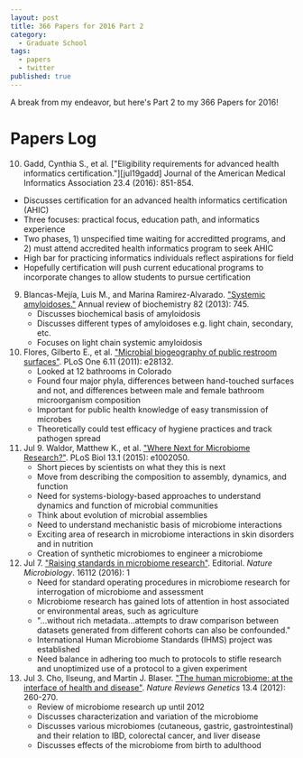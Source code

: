 ```yaml
---
layout: post
title: 366 Papers for 2016 Part 2
category:
  - Graduate School
tags:
  - papers
  - twitter
published: true
---
```


A break from my endeavor, but here's Part 2 to my 366 Papers for 2016!

<!--break-->

# Papers Log

10. Gadd, Cynthia S., et al. ["Eligibility requirements for advanced health
   informatics certification."][jul19gadd] Journal of the American Medical
   Informatics Association 23.4 (2016): 851-854.
   - Discusses certification for an advanced health informatics certification
     (AHIC)
   - Three focuses: practical focus, education path, and informatics experience
   - Two phases, 1) unspecified time waiting for accreditted programs, and 2)
     must attend accredited health informatics program to seek AHIC
   - High bar for practicing informatics individuals reflect aspirations for
     field
   - Hopefully certification will push current educational programs to
     incorporate changes to allow students to pursue certification
9. Blancas-Mejía, Luis M., and Marina Ramirez-Alvarado. ["Systemic
   amyloidoses."][jul17blancas] Annual review of biochemistry 82 (2013): 745.
   - Discusses biochemical basis of amyloidosis
   - Discusses different types of amyloidoses e.g. light chain, secondary, etc.
   - Focuses on light chain systemic amyloidosis
8. Flores, Gilberto E., et al. ["Microbial biogeography of public restroom
   surfaces"][jul08flores]. PLoS One 6.11 (2011): e28132.
   - Looked at 12 bathrooms in Colorado
   - Found four major phyla, differences between hand-touched surfaces and not,
     and differences between male and female bathroom microorganism composition
   - Important for public health knowledge of easy transmission of microbes
   - Theoretically could test efficacy of hygiene practices and track pathogen
     spread
7. Jul 9. Waldor, Matthew K., et al. ["Where Next for Microbiome
   Research?"][jul9waldor].  PLoS Biol 13.1 (2015): e1002050.
   - Short pieces by scientists on what they this is next
   - Move from describing the composition to assembly, dynamics, and function
   - Need for systems-biology-based approaches to understand dynamics and
     function of microbial communities
   - Think about evolution of microbial assemblies
   - Need to understand mechanistic basis of microbiome interactions
   - Exciting area of research in microbiome interactions in skin disorders and
     in nutrition
   - Creation of synthetic microbiomes to engineer a microbiome
6. Jul 7. ["Raising standards in microbiome research"][jul07]. Editorial.
   *Nature Microbiology*. 16112 (2016): 1
   - Need for standard operating procedures in microbiome research for
     interrogation of microbiome and assessment
   - Microbiome research has gained lots of attention in host associated or
     environmental areas, such as agriculture
   - "...without rich metadata...attempts to draw comparison between datasets
     generated from different cohorts can also be confounded."
   - International Human Microbiome Standards (IHMS) project was established
   - Need balance in adhering too much to protocols to stifle research and
     unoptimized use of a protocol to a given experiment
5. Jul 3. Cho, Ilseung, and Martin J. Blaser. ["The human microbiome: at the
   interface of health and disease"][jul03cho]. *Nature Reviews Genetics* 13.4
   (2012): 260-270.
   - Review of microbiome research up until 2012
   - Discusses characterization and variation of the microbiome
   - Discusses various microbiomes (cutaneous, gastric, gastrointestinal) and
     their relation to IBD, colorectal cancer, and liver disease
   - Discusses effects of the microbiome from birth to adulthood

[jul17blancas]: http://www.ncbi.nlm.nih.gov/pmc/articles/PMC4044913/
[jul08flores]: http://dx.doi.org/10.1371/journal.pone.0028132
[jul9waldor]: http://dx.doi.org/10.1371/journal.pbio.1002050
[jul07]: http://www.nature.com/articles/nmicrobiol2016112
[jul03cho]: http://www.nature.com/nrg/journal/v13/n4/abs/nrg3182.html
